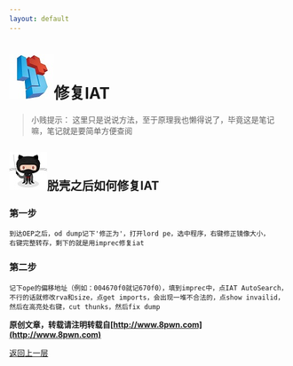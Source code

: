 ```yaml
---
layout: default
---
```

# ![](../img/hj.jpg)修复IAT
>小贱提示： 这里只是说说方法，至于原理我也懒得说了，毕竟这是笔记嘛，笔记就是要简单方便查阅

## ![](../img/github11.png)脱壳之后如何修复IAT
### 第一步
```
到达OEP之后，od dump记下'修正为'，打开lord pe，选中程序，右键修正镜像大小，
右键完整转存，剩下的就是用imprec修复iat
```
### 第二步
```
记下ope的偏移地址（例如：004670f0就记670f0），填到imprec中，点IAT AutoSearch，
不行的话就修改rva和size，点get imports，会出现一堆不合法的，点show invailid，
然后在高亮处右键，cut thunks，然后fix dump
```


__原创文章，转载请注明转载自[http://www.8pwn.com](http://www.8pwn.com)__

[返回上一层](./misc)
